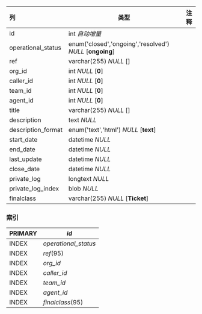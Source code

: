 | 列                 | 类型                                                     | 注释 |
| :----------------- | -------------------------------------------------------- | ---- |
| id                 | int *自动增量*                                           |      |
| operational_status | enum('closed','ongoing','resolved') *NULL* [**ongoing**] |      |
| ref                | varchar(255) *NULL* []                                   |      |
| org_id             | int *NULL* [**0**]                                       |      |
| caller_id          | int *NULL* [**0**]                                       |      |
| team_id            | int *NULL* [**0**]                                       |      |
| agent_id           | int *NULL* [**0**]                                       |      |
| title              | varchar(255) *NULL* []                                   |      |
| description        | text *NULL*                                              |      |
| description_format | enum('text','html') *NULL* [**text**]                    |      |
| start_date         | datetime *NULL*                                          |      |
| end_date           | datetime *NULL*                                          |      |
| last_update        | datetime *NULL*                                          |      |
| close_date         | datetime *NULL*                                          |      |
| private_log        | longtext *NULL*                                          |      |
| private_log_index  | blob *NULL*                                              |      |
| finalclass         | varchar(255) *NULL* [**Ticket**]                         |      |

### 索引

| PRIMARY | *id*                 |
| :------ | -------------------- |
| INDEX   | *operational_status* |
| INDEX   | *ref*(95)            |
| INDEX   | *org_id*             |
| INDEX   | *caller_id*          |
| INDEX   | *team_id*            |
| INDEX   | *agent_id*           |
| INDEX   | *finalclass*(95)     |